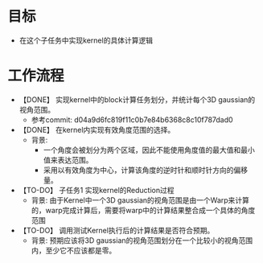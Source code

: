 # 目标
- 在这个子任务中实现kernel的具体计算逻辑

# 工作流程
- 【DONE】 实现kernel中的block计算任务划分，并统计每个3D gaussian的视角范围。
	- 参考commit: d04a9d6fc819f11c0b7e84b6368c8c10f787dad0
- 【DONE】 在kernel内实现有效角度范围的选择。
	- 背景: 
		- 一个角度会被划分为两个区域，因此不能使用角度值的最大值和最小值来表达范围。
		- 采用以有效角度为中心，计算该角度的逆时针和顺时针方向的偏移量。
- 【TO-DO】 子任务1 实现kernel的Reduction过程
	- 背景: 由于Kernel中一个3D gaussian的视角范围是由一个Warp来计算的，warp完成计算后，需要将warp中的计算结果整合成一个具体的角度范围
- 【TO-DO】 调用测试Kernel执行后的计算结果是否符合预期。
	- 背景: 预期应该将3D gaussian的视角范围划分在一个比较小的视角范围内，至少它不应该都是零。